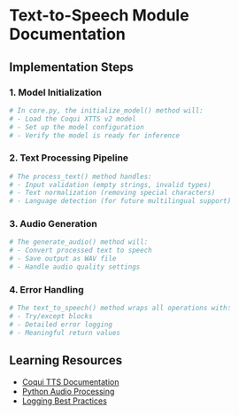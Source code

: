 # Text-to-Speech Module Documentation

## Implementation Steps

### 1. Model Initialization
```python
# In core.py, the initialize_model() method will:
# - Load the Coqui XTTS v2 model
# - Set up the model configuration
# - Verify the model is ready for inference
```

### 2. Text Processing Pipeline
```python
# The process_text() method handles:
# - Input validation (empty strings, invalid types)
# - Text normalization (removing special characters)
# - Language detection (for future multilingual support)
```

### 3. Audio Generation
```python
# The generate_audio() method will:
# - Convert processed text to speech
# - Save output as WAV file
# - Handle audio quality settings
```

### 4. Error Handling
```python
# The text_to_speech() method wraps all operations with:
# - Try/except blocks
# - Detailed error logging
# - Meaningful return values
```

## Learning Resources
- [Coqui TTS Documentation](https://coqui.ai/docs)
- [Python Audio Processing](https://realpython.com/python-audio-processing/)
- [Logging Best Practices](https://docs.python.org/3/howto/logging.html)